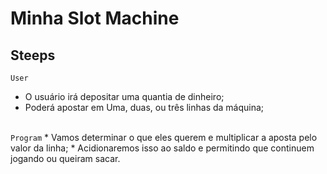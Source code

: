 # Minha Slot Machine

## Steeps 
<code>User</code>
* O usuário irá depositar uma quantia de dinheiro;
* Poderá apostar em Uma, duas, ou três linhas da máquina;
<br>
<code>Program</code>
* Vamos determinar o que eles querem e multiplicar a aposta pelo valor da linha; 
* Acidionaremos isso ao saldo e permitindo que continuem jogando ou queiram sacar.